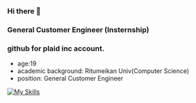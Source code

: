 ### Hi there 👋

### General Customer Engineer (Insternship)

### github for plaid inc account. 

- age:19
- academic background: Ritumeikan Univ(Computer Science)
- position: General Customer Engineer

[![My Skills](https://skillicons.dev/icons?i=nodejs,js,kubernetes,gcp,redis,mongodb)](https://skillicons.dev)
